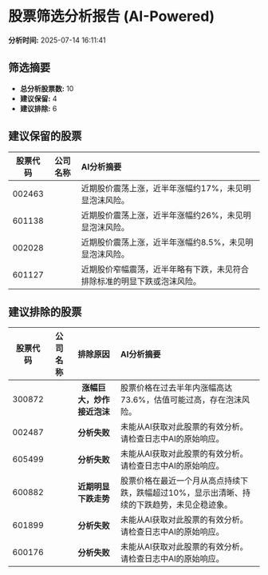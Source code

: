 # 股票筛选分析报告 (AI-Powered)

**分析时间:** 2025-07-14 16:11:41

## 筛选摘要

- **总分析股票数:** 10
- **建议保留:** 4
- **建议排除:** 6

## 建议保留的股票

| 股票代码 | 公司名称 | AI分析摘要 |
|:---:|:---:|:---|
| 002463 |  | 近期股价震荡上涨，近半年涨幅约17%，未见明显泡沫风险。 |
| 601138 |  | 近期股价震荡上涨，近半年涨幅约26%，未见明显泡沫风险。 |
| 002028 |  | 近期股价震荡上涨，近半年涨幅约8.5%，未见明显泡沫风险。 |
| 601127 |  | 近期股价窄幅震荡，近半年略有下跌，未见符合排除标准的明显下跌或泡沫风险。 |

## 建议排除的股票

| 股票代码 | 公司名称 | 排除原因 | AI分析摘要 |
|:---:|:---:|:---:|:---|
| 300872 |  | **涨幅巨大，炒作接近泡沫** | 股票价格在过去半年内涨幅高达73.6%，估值可能过高，存在泡沫风险。 |
| 002487 |  | **分析失败** | 未能从AI获取对此股票的有效分析。请检查日志中AI的原始响应。 |
| 605499 |  | **分析失败** | 未能从AI获取对此股票的有效分析。请检查日志中AI的原始响应。 |
| 600882 |  | **近期明显下跌走势** | 股票价格在最近一个月从高点持续下跌，跌幅超过10%，显示出清晰、持续的下跌趋势，未见企稳迹象。 |
| 601899 |  | **分析失败** | 未能从AI获取对此股票的有效分析。请检查日志中AI的原始响应。 |
| 600176 |  | **分析失败** | 未能从AI获取对此股票的有效分析。请检查日志中AI的原始响应。 |
